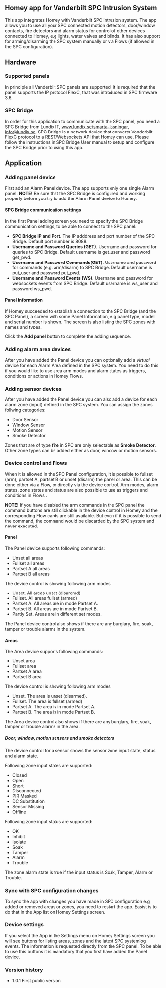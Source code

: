 ## Homey app for Vanderbilt SPC Intrusion System
This app integrates Homey with Vanderbilt SPC intrusion system. The app allows you to use all your SPC connected motion detectors, door/window contacts, fire detectors and alarm status for control of other devices connected to Homey, e.g lights, water valves and blinds. It has also support for arming/disarming the SPC system manually or via Flows (if allowed in the SPC configuration).

## Hardware
### Supported panels
In principle all Vanderbilt SPC panels are supported. It is required that the panel supports the IP protocol FlexC, that was introduced in SPC firmware 3.6. 

### SPC Bridge
In order for this application to communicate with the SPC panel, you need a SPC Bridge from Lundix IT, www.lundix.se/smarta-losningar, info@lundix.se. SPC Bridge is a network device that converts Vanderbilt FlexC protocol to a REST/Websockets API that Homey can use. Please follow the instructions in SPC Bridge User manual to setup and configure the SPC Bridge prior to using this app.

## Application
### Adding panel device
First add an Alarm Panel device. The app supports only one single Alarm panel. **NOTE!** Be sure that the SPC Bridge is configured and working properly before you try to add the Alarm Panel device to Homey.

#### SPC Bridge communication settings
In the first Panel adding screen you need to specify the SPC Bridge communication settings, to be able to connect to the SPC panel:

* **SPC Bridge IP and Port**. The IP adddress and port number of the SPC Bridge. Default port number is 8088.
* **Username and Password Queries (GET)**. Username and password for queries to SPC Bridge. Default username is get_user and password get_pwd.
* **Username and Password Commands(GET)**. Username and password for commands (e.g. arm/disarm) to SPC Bridge. Default username is put_user and password put_pwd.
* **Username and Password Events (WS)**. Username and password for websockets events from SPC Bridge. Default username is ws_user and password ws_pwd.

#### Panel information
If Homey succeeded to establish a connection to the SPC Bridge (and the SPC Panel), a screen with some Panel Information, e.g panel type, model and serial number is shown. The screen is also listing the SPC zones with names and types.

Click the **Add panel** button to complete the adding sequence.

### Adding alarm area devices
After you have added the Panel device you can optionally add a *virtual* device for each Alarm Area defined in the SPC system. You need to do this if you would like to use area arm modes and alarm states as triggers, conditions or actions in Homey Flows.

### Adding sensor devices
After you have added the Panel device you can also add a device for each alarm zone (input) defined in the SPC system. You can assign the zones follwing categories:

* Door Sensor
* Window Sensor
* Motion Sensor
* Smoke Detector

Zones that are of type **fire** in SPC are only selectable as **Smoke Detector**. Other zone types can be added either as door, window or motion sensors.

### Device control and Flows
When it is allowed in the SPC Panel configuration, it is possible to fullset (arm), partset A, partset B or unset (disarm) the panel or area. This can be done either via a Flow, or directly via the device control. Arm modes, alarm states, zone states and status are also possible to use as triggers and conditions in Flows .

**NOTE!** If you have disabled the arm commands in the SPC panel the command buttons are still clickable in the device control in Homey and the corresponding Flow cards are still available. But even if it is possible to send the command, the command would be discarded by the SPC system and never executed.

#### Panel
The Panel device supports following commands:

* Unset all areas
* Fullset all areas
* Partset A all areas
* Partset B all areas

The device control is showing following arm modes:

* Unset. All areas unset (disaremd)
* Fullset. All areas fullset (armed)
* Partset A. All areas are in mode Partset A.
* Partset B. All areas are in mode Partset B.
* Partly Set. Areas are in different set modes.

The Panel device control also shows if there are any burglary, fire, soak, tamper or trouble alarms in the system.

#### Areas
The Area device supports following commands:

* Unset area
* Fullset area
* Partset A area
* Partset B area

The device control is showing following arm modes:

* Unset. The area is unset (disarmed).
* Fullset. The area is fullset (armed)
* Partset A. The area is in mode Partset A.
* Partset B. The area is in mode Partset B.

The Area device control also shows if there are any burglary, fire, soak, tamper or trouble alarms in the area.

##### Door, window, motion sensors and smoke detectors
The device control for a sensor shows the sensor zone input state, status and alarm state.

Following zone input states are supported:

* Closed
* Open
* Short
* Disconnected
* PIR Masked
* DC Substitution
* Sensor Missing
* Offline

Following zone input status are supported:

* OK
* Inhibit
* Isolate
* Soak
* Tamper
* Alarm
* Trouble

The zone alarm state is true if the input status is Soak, Tamper, Alarm or Trouble.

### Sync with SPC configuration changes
To sync the app with changes you have made in SPC configuration e.g added or removed areas or zones, you need to restart the app. Easist is to do that in the App list on Homey Settings screen.

### Device settings
If you select the App in the Settings menu on Homey Settings screen you will see buttons for listing areas, zones and the latest SPC systemlog events. The information is requested directly from the SPC panel. To be able to use this buttons it is mandatory that you first have added the Panel device. 

### Version history
* 1.0.1 First public version
